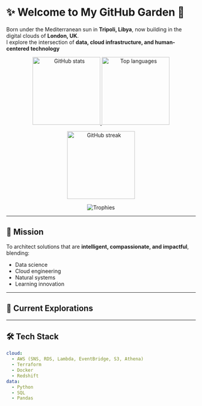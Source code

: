 # ✨ Welcome to My GitHub Garden 🌿

Born under the Mediterranean sun in **Tripoli, Libya**, now building in the digital clouds of **London, UK**.  
I explore the intersection of **data, cloud infrastructure, and human-centered technology**

<!-- GitHub Stats -->
<p align="center">
  <a href="https://github.com/zertidana">
    <img height="180" src="https://github-readme-stats.vercel.app/api?username=zertidana&show_icons=true&hide=issues&rank_icon=github&theme=tokyonight&hide_border=true" alt="GitHub stats" />
  </a>
  <a href="https://github.com/zertidana">
    <img height="180" src="https://github-readme-stats.vercel.app/api/top-langs/?username=zertidana&layout=compact&langs_count=8&theme=tokyonight&hide_border=true" alt="Top languages" />
  </a>
</p>

<!-- Streak -->
<p align="center">
  <img height="180" src="https://streak-stats.demolab.com?user=zertidana&theme=tokyonight&hide_border=true" alt="GitHub streak" />
</p>

<!-- Trophies -->
<p align="center">
  <img src="https://github-profile-trophy.vercel.app/?username=zertidana&theme=tokyonight&no-frame=true&row=1&column=7" alt="Trophies" />
</p>


---

## 🌱 Mission
To architect solutions that are **intelligent, compassionate, and impactful**, blending:
- Data science
- Cloud engineering
- Natural systems
- Learning innovation
---

## 🔭 Current Explorations



---

## 🛠 Tech Stack

```yaml
cloud:
  - AWS (SNS, RDS, Lambda, EventBridge, S3, Athena)
  - Terraform
  - Docker
  - Redshift
data:
  - Python
  - SQL
  - Pandas
```
